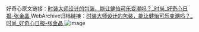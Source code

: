 好奇心原文链接：[时装大师设计的包装，能让健怡可乐变潮吗？_时尚_好奇心日报-张金晶 ](https://www.qdaily.com/articles/12302.html)
WebArchive归档链接：[时装大师设计的包装，能让健怡可乐变潮吗？_时尚_好奇心日报-张金晶 ](http://web.archive.org/web/20190623172218/https://www.qdaily.com/articles/12302.html)
![image](http://ww3.sinaimg.cn/large/007d5XDply1g3wjel7kfuj30u04v6tzd)
